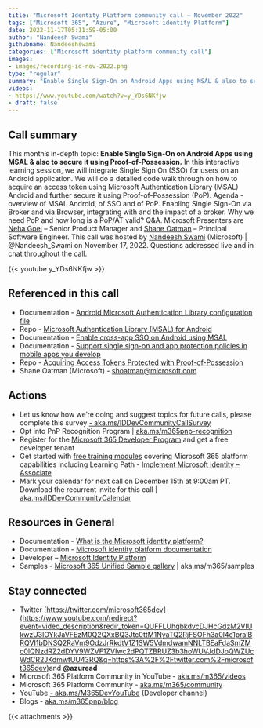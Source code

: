 ```yaml
---
title: "Microsoft Identity Platform community call – November 2022"
tags: ["Microsoft 365", "Azure", "Microsoft identity Platform"]
date: 2022-11-17T05:11:59-05:00
author: "Nandeesh Swami"
githubname: Nandeeshswami
categories: ["Microsoft identity platform community call"]
images:
- images/recording-id-nov-2022.png
type: "regular"
summary: "Enable Single Sign-On on Android Apps using MSAL & also to secure it using Proof-of-Possession.  Learn how to enable Single-Sign-On (SSO) in Android Apps using Microsoft Authentication Library (MSAL) for Android and how to secure it using Proof-of-Possession (PoP)."
videos:
- https://www.youtube.com/watch?v=y_YDs6NKfjw
- draft: false
---
```


## Call summary

This month’s in-depth topic: **Enable Single Sign-On on Android Apps using MSAL & also to secure it using Proof-of-Possession.** In this interactive learning session, we will integrate Single Sign On (SSO) for users on an Android application. We will do a detailed code walk through on how to acquire an access token using Microsoft Authentication Library (MSAL) Android and further secure it using Proof-of-Possession (PoP). Agenda - overview of MSAL Android, of SSO and of PoP. Enabling Single Sign-On via Broker and via Browser, integrating with and the impact of a broker. Why we need PoP and how long is a PoP/AT valid? Q&A. Microsoft Presenters are [Neha Goel](https://www.linkedin.com/in/nehagoel/) – Senior Product Manager and [Shane Oatman](https://github.com/shoatman) – Principal Software Engineer. This call was hosted by [Nandeesh Swami](https://twitter.com/Nandeesh_Swami) (Microsoft) \| @Nandeesh_Swami on November 17, 2022. Questions addressed live and in chat throughout the call.

{{< youtube y_YDs6NKfjw >}}

## Referenced in this call

* Documentation - [Android Microsoft Authentication Library configuration file](https://learn.microsoft.com/azure/active-directory/develop/msal-configuration)
* Repo - [Microsoft Authentication Library (MSAL) for Android](https://github.com/AzureAD/microsoft-authentication-library-for-android)
* Documentation - [Enable cross-app SSO on Android using MSAL](https://learn.microsoft.com/azure/active-directory/develop/msal-android-single-sign-on)
* Documentation - [Support single sign-on and app protection policies in mobile apps you develop](https://learn.microsoft.com/azure/active-directory/develop/mobile-sso-support-overview)
* Repo - [Acquiring Access Tokens Protected with Proof-of-Possession](https://github.com/AzureAD/microsoft-authentication-library-for-js/blob/dev/lib/msal-browser/docs/access-token-proof-of-possession.md)
* Shane Oatman (Microsoft) - shoatman@microsoft.com

## Actions

* Let us know how we’re doing and suggest topics for future calls, please complete this survey [- aka.ms/IDDevCommunityCallSurvey](https://aka.ms/IDDevCommunityCallSurvey)
* Opt into PnP Recognition Program \| [aka.ms/m365pnp-recognition](https://aka.ms/m365pnp-recognition)
* Register for the [Microsoft 365 Developer Program](https://aka.ms/m365/devprogram) and get a free developer tenant
* Get started with [free training modules](https://aka.ms/m365/dev/learn) covering Microsoft 365 platform capabilities including Learning Path - [Implement Microsoft identity – Associate](https://docs.microsoft.com/learn/paths/m365-identity-associate/)
* Mark your calendar for next call on December 15th at 9:00am PT. Download the recurrent invite for this call \| [aka.ms/IDDevCommunityCalendar](https://aka.ms/IDDevCommunityCalendar)

## Resources in General

* Documentation - [What is the Microsoft identity platform?](https://docs.microsoft.com/azure/active-directory/develop/v2-overview)
* Documentation - [Microsoft identity platform documentation](https://docs.microsoft.com/azure/active-directory/develop/)
* Developer – [Microsoft Identity Platform](https://developer.microsoft.com/identity)
* Samples - [Microsoft 365 Unified Sample gallery](https://adoption.microsoft.com/sample-solution-gallery/) \| aka.ms/m365/samples

## Stay connected

* Twitter [https://twitter.com/microsoft365dev](https://www.youtube.com/redirect?event=video_description&redir_token=QUFFLUhqbkdvcDJHcGdzM2VIUkwzU3lOYkJaVFEzM0Q2QXxBQ3Jtc0ttM1NyaTQ2RjFSOFh3a0l4c1pralBRQVI1bDNSQ2RaVm9OdzJrRkdtV1Z1SW5VdmdwamNNLTBEaFdaSmZMc0lQNzdRZ2dDYV9WZVF1ZVIwc2dPQTZBRUZ3b3hoWUVJdDJoQWZUcWdCR2JKdmwtUU43RQ&q=https%3A%2F%2Ftwitter.com%2Fmicrosoft365dev)​ and **@azuread**
* Microsoft 365 Platform Community in YouTube - [aka.ms/m365/videos](https://aka.ms/m365/videos)
* Microsoft 365 Platform Community - [aka.ms/m365/community](http://aka.ms/m365/community)
* YouTube [- aka.ms/M365DevYouTube](https://www.youtube.com/redirect?event=video_description&redir_token=QUFFLUhqa3RzWmpNU2VPRmh6dXBad3hKMmxySjBaQVl6Z3xBQ3Jtc0trVjYyeXZlSXZiX0JydHlyeHdqcTRSUnczX2xrVDloOWhzeGVCYXFibjBiM1VpXzFOd2dZX2dJdlNYQWYtekcyWXZOTHp3VkdoU2JsdmNVQ3dtdkw2ZHF0cVdCS29TQmJ1Z3hoVmJyd3JtYlFxUW92WQ&q=https%3A%2F%2Faka.ms%2FM365DevYouTube)​ (Developer channel)
* Blogs - [aka.ms/m365pnp/blog](https://aka.ms/m365pnp/blog)

{{< attachments >}}

